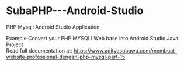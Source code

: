 # SubaPHP---Android-Studio
PHP Mysqli Android Studio Application

Example Convert your PHP MYSQLI Web base into Android Studio Java Project<br/>
Read full documentation at: https://www.adityasubawa.com/membuat-website-professional-dengan-php-mysql-part-15
